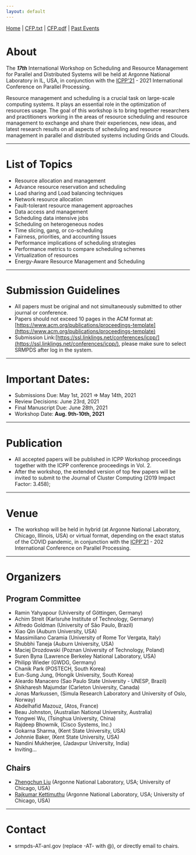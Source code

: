 ```yaml
---
layout: default
---
```

[Home](index.html) | <a href="doc/CFP-2021-16th-SRMPDS.txt" target="_blank">CFP.txt</a> | <a href="doc/CFP-2021-17th-SRMPDS.pdf" target="_blank">CFP.pdf</a> | [Past Events](past.html)

# About
The ___17th___ International Workshop on Scheduling and Resource Management for Parallel and Distributed Systems will be held at Argonne National Laboratory in IL, USA, in conjunction with the [ICPP'21](https://oaciss.uoregon.edu/icpp21/index.php) - 2021 International Conference on Parallel Processing.

Resource management and scheduling is a crucial task on large-scale computing systems. It plays an essential role in the optimization of resources usage. The goal of this workshop is to bring together researchers and practitioners working in the areas of resource scheduling and resource management to exchange and share their experiences, new ideas, and latest research results on all aspects of scheduling and resource management in parallel and distributed systems including Grids and Clouds.

---
# List of Topics
* Resource allocation and management
* Advance resource reservation and scheduling
* Load sharing and Load balancing techniques
* Network resource allocation
* Fault-tolerant resource management approaches
* Data access and management
* Scheduling data intensive jobs
* Scheduling on heterogeneous nodes
* Time slicing, gang, or co-scheduling
* Fairness, priorities, and accounting Issues
* Performance implications of scheduling strategies
* Performance metrics to compare scheduling schemes
* Virtualization of resources
* Energy-Aware Resource Management and Scheduling

---
# Submission Guidelines
* All papers must be original and not simultaneously submitted to other journal or conference. 
* Papers should not exceed 10 pages in the ACM format at: [https://www.acm.org/publications/proceedings-template](https://www.acm.org/publications/proceedings-template)
* Submission Link:[https://ssl.linklings.net/conferences/icpp/](https://ssl.linklings.net/conferences/icpp/), please make sure to select SRMPDS after log in the system.

---
# Important Dates:
* Submissions Due:        May 1st, 2021 => May 14th, 2021
* Review Decisions:       June  23rd, 2021
* Final Manuscript Due:   June 28th, 2021
* Workshop Date:          __Aug. 9th-10th, 2021__

---
# Publication
* All accepted papers will be published in ICPP Workshop proceedings together with the ICPP conference proceedings in Vol. 2. 
* After the workshop, the extended version of top few papers will be invited to submit to the Journal of Cluster Computing (2019 Impact Factor: 3.458);  

---
# Venue
* The workshop will be held in hybrid (at Argonne National Laboratory, Chicago, Illinois, USA) or virtual format, depending on the exact status of the COVID pandemic, in conjunction with the [ICPP'21](https://oaciss.uoregon.edu/icpp21/index.php) - 202 International Conference on Parallel Processing.

---
# Organizers
## Program Committee
* Ramin Yahyapour (University of Göttingen, Germany)
* Achim Streit (Karlsruhe Institute of Technology, Germany)
* Alfredo Goldman (University of São Paulo, Brazil)
* Xiao Qin (Auburn University, USA)
* Massimiliano Caramia (University of Rome Tor Vergata, Italy)
* Shubbhi Taneja (Auburn University, USA)
* Maciej Drozdowski (Poznan University of Technology, Poland)
* Suren Byna (Lawrence Berkeley National Laboratory, USA)
* Philipp Wieder (GWDG, Germany)
* Chanik Park (POSTECH, South Korea)
* Eun-Sung Jung, (Hongik University, South Korea)
* Aleardo Manacero (Sao Paulo State University - UNESP, Brazil)
* Shikharesh Majumdar (Carleton University, Canada)
* Jonas Markussen, (Simula Research Laboratory and University of Oslo, Norway)
* Abdelhafid Mazouz, (Atos, France)
* Beau Johnston, (Australian National University, Australia)
* Yongwei Wu, (Tsinghua University, China)
* Rajdeep Bhowmik, (Cisco Systems, Inc.)
* Gokarna Sharma, (Kent State University, USA)
* Johnnie Baker, (Kent State University, USA)
* Nandini Mukherjee, (Jadavpur University, India)
* Inviting...

## Chairs
* [Zhengchun Liu](https://lzhengchun.github.io/) (Argonne National Laboratory, USA; University of Chicago, USA)
* [Rajkumar Kettimuthu](http://mcs.anl.gov/~kettimut/) (Argonne National Laboratory, USA; University of Chicago, USA)

---
# Contact
* srmpds-AT-anl.gov (replace -AT- with @), or directly email to chairs. 

